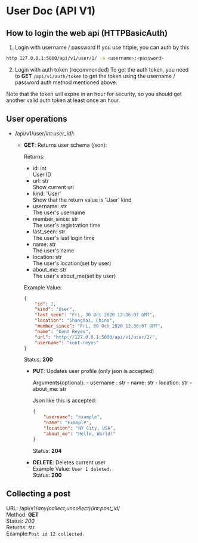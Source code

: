 # User Doc (API V1)

## How to login the web api (HTTPBasicAuth)
1. Login with username / password
If you use httpie, you can auth by this
```bash
http 127.0.0.1:5000/api/v1/user/1/ -a <username>:<password>
```

2. Login with auth token (recommended)
To get the auth token, you need to **GET**
`/api/v1/auth/token` to get the token using the username / password auth method mentioned above.

Note that the token will expire in an hour for security, so you should
get another valid auth token at least once an hour.

## User operations
- /api/v1/user/*int:user_id*/:  
  - **GET**: Returns user schema (json):  

    Returns:
    - id: int  
      User ID
    - url: str  
      Show current url
    - kind: 'User'  
      Show that the return value is 'User' kind
    - username: str  
      The user's username
    - member_since: str  
      The user's registration time
    - last_seen: str  
      The user's last login time
    - name: str  
      The user's name
    - location: str  
      The user's location(set by user)
    - about_me: str  
      The user's about_me(set by user)

    Example Value:

    ```json
    {
        "id": 2,
        "kind": "User",
        "last_seen": "Fri, 30 Oct 2020 12:36:07 GMT",
        "location": "Shanghai, China",
        "member_since": "Fri, 30 Oct 2020 12:36:07 GMT",
        "name": "Kent Reyes",
        "url": "http://127.0.0.1:5000/api/v1/user/2/",
        "username": "kent-reyes"
    }
    ```

    Status: **200**

    - **PUT**: Updates user profile (only json is accepted)

        Arguments(optional):
          - username : str
          - name: str
          - location: str
          - about_me: str

        Json like this is accepted:

        ```json
        {
            "username": "example",
            "name": "Example",
            "location": "NY City, USA",
            "about_me": "Hello, World!"
        }
        ```

        Status: **204**

    - **DELETE**: Deletes current user  
        Example Value: `User 1 deleted.`  
        Status: **200**

## Collecting a post
URL: /api/v1/*any(collect,uncollect)*/*int:post_id*/  
Method: **GET**  
Status: *200*  
Returns: str  
Example:`Post id 12 collected.`
